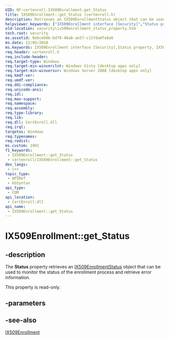 ```yaml
---
UID: NF:certenroll.IX509Enrollment.get_Status
title: IX509Enrollment::get_Status (certenroll.h)
description: Retrieves an IX509EnrollmentStatus object that can be used to monitor the status of the enrollment process and retrieve error information.
helpviewer_keywords: ["IX509Enrollment interface [Security]","Status property","IX509Enrollment.Status","IX509Enrollment.get_Status","IX509Enrollment::Status","IX509Enrollment::get_Status","Status property [Security]","Status property [Security]","IX509Enrollment interface","certenroll/IX509Enrollment::Status","certenroll/IX509Enrollment::get_Status","get_Status","security.ix509enrollment_status_property"]
old-location: security\ix509enrollment_status_property.htm
tech.root: security
ms.assetid: 9ebceb0b-bd78-48a8-ae57-c11fda0fe8a6
ms.date: 12/05/2018
ms.keywords: IX509Enrollment interface [Security],Status property, IX509Enrollment.Status, IX509Enrollment.get_Status, IX509Enrollment::Status, IX509Enrollment::get_Status, Status property [Security], Status property [Security],IX509Enrollment interface, certenroll/IX509Enrollment::Status, certenroll/IX509Enrollment::get_Status, get_Status, security.ix509enrollment_status_property
req.header: certenroll.h
req.include-header: 
req.target-type: Windows
req.target-min-winverclnt: Windows Vista [desktop apps only]
req.target-min-winversvr: Windows Server 2008 [desktop apps only]
req.kmdf-ver: 
req.umdf-ver: 
req.ddi-compliance: 
req.unicode-ansi: 
req.idl: 
req.max-support: 
req.namespace: 
req.assembly: 
req.type-library: 
req.lib: 
req.dll: CertEnroll.dll
req.irql: 
targetos: Windows
req.typenames: 
req.redist: 
ms.custom: 19H1
f1_keywords:
 - IX509Enrollment::get_Status
 - certenroll/IX509Enrollment::get_Status
dev_langs:
 - c++
topic_type:
 - APIRef
 - kbSyntax
api_type:
 - COM
api_location:
 - CertEnroll.dll
api_name:
 - IX509Enrollment::get_Status
---
```


# IX509Enrollment::get_Status


## -description

The <b>Status</b> property retrieves an <a href="/windows/desktop/api/certenroll/nn-certenroll-ix509enrollmentstatus">IX509EnrollmentStatus</a> object that can be used to monitor the status of the enrollment process and retrieve error information.

This property is read-only.

## -parameters

## -see-also

<a href="/windows/desktop/api/certenroll/nn-certenroll-ix509enrollment">IX509Enrollment</a>

